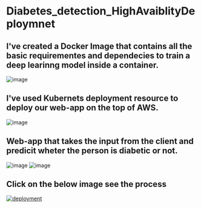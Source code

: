 # Diabetes_detection_HighAvaiblityDeploymnet
## I've created a Docker Image that contains all the basic requirementes and dependecies to train a deep learinng model inside a container.<br>
![image](https://user-images.githubusercontent.com/56602504/115672262-04104200-a369-11eb-8443-2a5b0d5be5d5.png)
## I've used Kubernets deployment resource to deploy our web-app on the top of AWS.
![image](https://user-images.githubusercontent.com/56602504/115672433-2efa9600-a369-11eb-8f5f-677503f5afd0.png)
## Web-app that takes the input from the client and predicit wheter the person is diabetic or not.

![image](https://user-images.githubusercontent.com/56602504/115672570-50f41880-a369-11eb-800f-0bb7b0bc446a.png)
![image](https://user-images.githubusercontent.com/56602504/115672634-5fdacb00-a369-11eb-9798-3cc38e2a7fc6.png)

## Click on the below image see the process
[![deployment ](http://img.youtube.com/vi/dHawLYK4kOY/0.jpg)](http://www.youtube.com/watch?v=dHawLYK4kOY "HA DL Deployment ")

